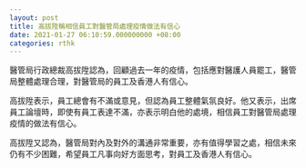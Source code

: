 ```yaml
---
layout: post
title: 高拔陞稱相信員工對醫管局處理疫情做法有信心
date: 2021-01-27 06:10:59.000000000 +08:00
categories: rthk
---
```


醫管局行政總裁高拔陞認為，回顧過去一年的疫情，包括應對醫護人員罷工，醫管局整體處理合理，對醫管局的員工及香港人有信心。

高拔陞表示，員工總會有不滿或意見，但認為員工整體氣氛良好。他又表示，出席員工論壇時，即使有員工表達不滿，亦表示明白他的處境，相信員工對醫管局處理疫情的做法有信心。

高拔陞又認為，醫管局對內及對外的溝通非常重要，亦有值得學習之處，相信未來仍有不少困難，希望員工凡事向好方面思考，對員工及香港人有信心。
